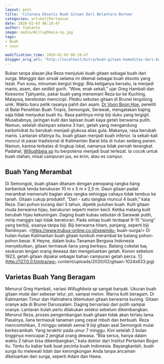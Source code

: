 ```yaml
---
layout: post
title: 'Citarasa Eksotis Buah Gitaan Dari Belantara Borneo'
categories: artikel|Pertanian
date: 2020-02-03 06:18:47
author: Yudianto
image: media/Willughbeia-sp.jpg
tags:
- Buah
- susu

modification_time: 2020-02-03 06:18:47
blogger_orig_url: "http://localhost/mitra/buah-gitaan-komoditas-dari-borneo.html"
---
```


Bukan tanpa alasan jika Reza menjuluki buah gitaan sebagai buah dari surga.
_Manggis_ dan _sirsak_ selama ini dikenal sebagai buah eksotis yang lezat. Pun
susu, minuman bergizi tinggi. Bila ketiganya bersatu, ia menjadi manis, asam,
dan sedikit gurih. “Wow, enak sekali,” ujar Greg Hambali dan Koesomo
Tjahyanto, pakar buah yang menemani Reza tur ke Kuching, Malaysia, berebutan
mencicipi. _Pitabu_ sebutan gitaan di Brunei tergolong unik. Waktu baru petik
rasanya pahit dan asam. [Dr Voon Boon
Hoe](https://books.google.co.id/books?id=_a2quY2924IC&hl=id), peneliti di
Balai Penelitian Buah Tropis, Semongok, Serawak, mengatakan bajing saja tidak
menyukai buah itu. Rasa pahitnya mirip biji duku yang tergigit. Musababnya,
jaringan kulit dan lapisan buah kaya getah berwarna putih. Namun, setelah
disimpan selama 3 hari, getah yang mengandung karbohidrat itu berubah menjadi
glukosa alias gula. Makanya, rasa berubah manis. Lantaran sifatnya itu, buah
gitaan menjadi buah inferior. Ia sekali-kali muncul di pasar tradisional di
Kalimantan Barat bila di hutan sedang panen. Namun, karena terbatas di lingkup
lokal, namanya tidak pernah terangkat. Padahal, [Willughbeia
sp](https://tropical.theferns.info/viewtropical.php?id=Willughbeia+edulis) itu
berpotensi menjadi buat terlezat. Ia cocok untuk buah olahan, misal campuran
jus, es krim, atau es campur.

## Buah Yang Merambat

Di Semongok, buah gitaan ditanam dengan penopang rangka tiang berbentuk tenda
berukuran 10 m x 5 m x 2,5 m. Daun gitaan padat merambat memenuhi bagian atas
rangka sehingga cahaya tidak tembus ke tanah. Gitaan cukup produktif. "Dari -
satu tangkai muncul 4 buah," kata Reza. Dari pohon kurang dari 5 tahun,
dipetik puluhan buah. Kulit gitaan muda berwarna hijau, berukuran seperti
melon kecil. Ketika matang kulit berubah hijau kekuningan. Daging buah kubau
sebutan di Sarawak putih, mirip manggis tapi tidak beraturan. Pada setiap buah
terdapat 9-15 “siung” yang berbiji, sisanya tanpa biji. Biji berwarna hitam,
panjang, seperti biji flamboyan. <https://www.trubus-online.co.id/sewindu-
buah-surga/> Di hutan-hutan Kalimantan buah gitaan tumbuh merambat ke batang
pohon-pohon besar. K Heyne, dalam buku Tanaman Berguna Indonesia menyebutkan,
gitaan termasuk liana yang berkayu. Batang cokelat tua, seukuran lengan orang
dewasa dan mengeluarkan getah. Konon sebelum 1923, getah gitaan dipakai
sebagai bahan campuran getah perca. ![](http://127.0.0.1/mitra/wp-
content/uploads/2020/02/gitaan-1024x633.jpg)

## Varietas Buah Yang Beragam

Menurut Greg Hambali, variasi _Willughbeia sp_ sangat banyak. Ukuran buah
gitaan mulai dari sebesar telur, pir, sampai melon. Warna kulit beragam. Di
Kalimantan Timur dan Halmahera ditemukan gitaan berwarna kuning. Gitaan oranye
ada di Brunei Darussalam. Daging bervariasi dari putih sampai oranye. Lantaran
itulah perlu dilakukan seleksi sebelum dikembangkan. Menurut Reza, proses
pengembangan buah gitaan tidak akan terlalu lama. Pasalnya, liana termasuk
tanaman yang cepat mbuh dan berbuah. Reza mencontohkan, 3 minggu setelah semai
9 biji gitaan asal Semongok mulai berkecambah. Yang terakhir pada umur 7
minggu. Kini setelah 2 bulan tingginya mencapai 2 jengkal orang dewasa. “Bila
serius, hanya dalam waktu 2 tahun bisa dikembangkan,” kata doktor dari
Institut Pertanian Bogor itu. Tentu itu kabar baik buat pecinta buah
Indonesia. Bayangkanlah, buah surga itu melewati lidah dan kerongkongan Anda
tanpa ancaman dikeluarkan dari surga, seperti Adam dan Hawa.


